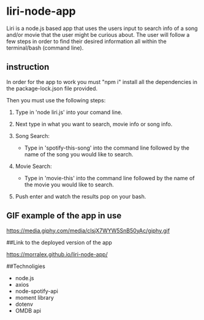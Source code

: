 # liri-node-app

Liri is a node.js based app that uses the users input to search info of a song and/or movie that the user might be curious about.
The user will follow a few steps in order to find their desired information all within the terminal/bash (command line).

## instruction

In order for the app to work you must "npm i" install all the dependencies in the package-lock.json file provided.

Then you must use the following steps:

1. Type in 'node liri.js' into your comand line.

2. Next type in what you want to search, movie info or song info.

3. Song Search:
    * Type in 'spotify-this-song' into the command line followed by the name of the song you would like to search.

4. Movie Search:
    * Type in 'movie-this' into the command line followed by the name of the movie you would like to search.

5. Push enter and watch the results pop on your bash.

## GIF example of the app in use

https://media.giphy.com/media/cIsjX7WYW5SnB50yAc/giphy.gif

##Link to the deployed version of the app

https://morralex.github.io/liri-node-app/

##Technoligies

* node.js
* axios
* node-spotify-api
* moment library
* dotenv
* OMDB api


